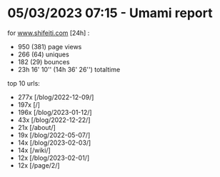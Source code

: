 # 05/03/2023 07:15 - Umami report
for www.shifeiti.com [24h] :

 - 950 (381) page views
 - 266 (64) uniques
 - 182 (29) bounces
 - 23h 16' 10'' (14h 36' 26'') totaltime


top 10 urls:
 - 277x [/blog/2022-12-09/]
 - 197x [/]
 - 196x [/blog/2023-01-12/]
 - 43x [/blog/2022-12-22/]
 - 21x [/about/]
 - 19x [/blog/2022-05-07/]
 - 14x [/blog/2023-02-03/]
 - 14x [/wiki/]
 - 12x [/blog/2023-02-01/]
 - 12x [/page/2/]


